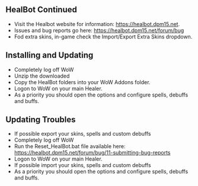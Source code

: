 HealBot Continued
-----------------

  - Visit the Healbot website for information: https://healbot.dpm15.net.
  - Issues and bug reports go here:  https://healbot.dpm15.net/forum/bug
  - Fod extra skins, in-game check the Import/Export Extra Skins dropdown.


Installing and Updating
-----------------------
  - Completely log off WoW
  - Unzip the downloaded
  - Copy the HealBot folders into your WoW Addons folder.
  - Logon to WoW on your main Healer.
  - As a priority you should open the options and configure spells, debuffs and buffs.


Updating Troubles
-----------------
  - If possible export your skins, spells and custom debuffs
  - Completely log off WoW
  - Run the Reset_HealBot.bat file available here: https://healbot.dpm15.net/forum/bug/11-submitting-bug-reports
  - Logon to WoW on your main Healer.
  - If possible import your skins, spells and custom debuffs
  - As a priority you should open the options and configure spells, debuffs and buffs.



